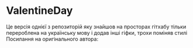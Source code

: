 # ValentineDay
Це версія однієї з репозиторій яку знайшов на просторах гітхабу тільки перероблена на українську мову і додав інші гіфки, трохи поміняв стилі
Посилання на оригінального автора:

